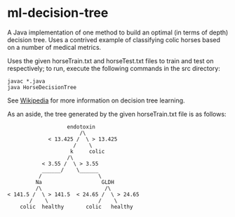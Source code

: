 # ml-decision-tree
A Java implementation of one method to build an optimal (in terms of depth) decision tree. Uses a contrived example of classifying colic horses based on a number of medical metrics.

Uses the given horseTrain.txt and horseTest.txt files to train and test on respectively; to run, execute the following commands in the src directory:
```
javac *.java
java HorseDecisionTree
```
See [Wikipedia](https://en.wikipedia.org/wiki/Decision_tree_learning) for more information on decision tree learning.

As an aside, the tree generated by the given horseTrain.txt file is as follows:
```
                   endotoxin
                       /\
             < 13.425 /  \ > 13.425
                     /    \
                    k     colic
                   /\
           < 3.55 /  \ > 3.55
           ______/    \______
          /                  \
         Na                   GLDH
         /\                    /\
< 141.5 /  \ > 141.5  < 24.65 /  \ > 24.65
       /    \                /    \
    colic  healthy       colic   healthy
```
